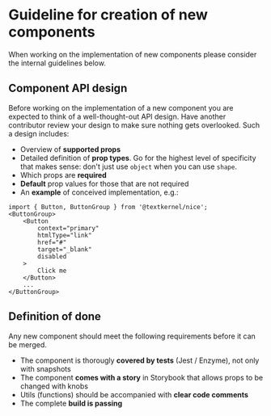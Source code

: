 # Guideline for creation of new components
When working on the implementation of new components please consider the internal guidelines below.

## Component API design
Before working on the implementation of a new component you are expected to think of a well-thought-out API design. 
Have another contributor review your design to make sure nothing gets overlooked. Such a design includes:

* Overview of **supported props**
* Detailed definition of **prop types**. Go for the highest level of specificity that makes sense: don't just use `object` when you can use `shape`.
* Which props are **required**
* **Default** prop values for those that are not required
* An **example** of conceived implementation, e.g.:

```
import { Button, ButtonGroup } from '@textkernel/nice';
<ButtonGroup>
    <Button
        context="primary"
        htmlType="link"
        href="#"
        target="_blank"
        disabled
    >
        Click me
    </Button>
    ...
</ButtonGroup>
```

## Definition of done
Any new component should meet the following requirements before it can be merged.

* The component is thorougly **covered by tests** (Jest / Enzyme), not only with snapshots
* The component **comes with a story** in Storybook that allows props to be changed with knobs
* Utils (functions) should be accompanied with **clear code comments**
* The complete **build is passing**
